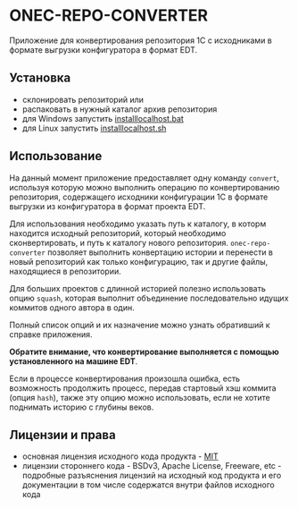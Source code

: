 
# ONEC-REPO-CONVERTER

Приложение для конвертирования репозитория 1С с исходниками в формате выгрузки конфигуратора в формат EDT.

## Установка

* склонировать репозиторий или
* распаковать в нужный каталог архив репозитория
* для Windows запустить [installlocalhost.bat](/installlocalhost.bat)
* для Linux запустить [installlocalhost.sh](/installlocalhost.sh)

## Использование

На данный момент приложение предоставляет одну команду `convert`, используя которую можно выполнить операцию по конвертированию репозитория, содержащего исходники конфигурации 1С в формате выгрузки из конфигуратора в формат проекта EDT.

Для использования необходимо указать путь к каталогу, в которм находится исходный репозиторий, который необходимо сконвертировать, и путь к каталогу нового репозитория. `onec-repo-converter` позволяет выполнить конвертацию истории и перенести в новый репозиторий как только конфигурацию, так и другие файлы, находящиеся в репозитории. 

Для больших проектов с длинной историей полезно использовать опцию `squash`, которая выполнит объединение последовательно идущих коммитов одного автора в один.

Полный список опций и их назначение можно узнать обративший к справке приложения.

**Обратите внимание, что конвертирование выполняется с помощью установленного на машине EDT**.

Если в процессе конвертирования произошла ошибка, есть возможность продолжить процесс, передав стартовый хэш коммита (опция `hash`), также эту опцию можно использовать, если не хотите поднимать историю с глубины веков.

## Лицензии и права

* основная лицензия исходного кода продукта - [MIT](LICENSE)
* лицензии стороннего кода - BSDv3, Apache License, Freeware, etc - подробные разъяснения лицензий на исходный код продукта и его документации в том числе содержатся внутри файлов исходного кода
